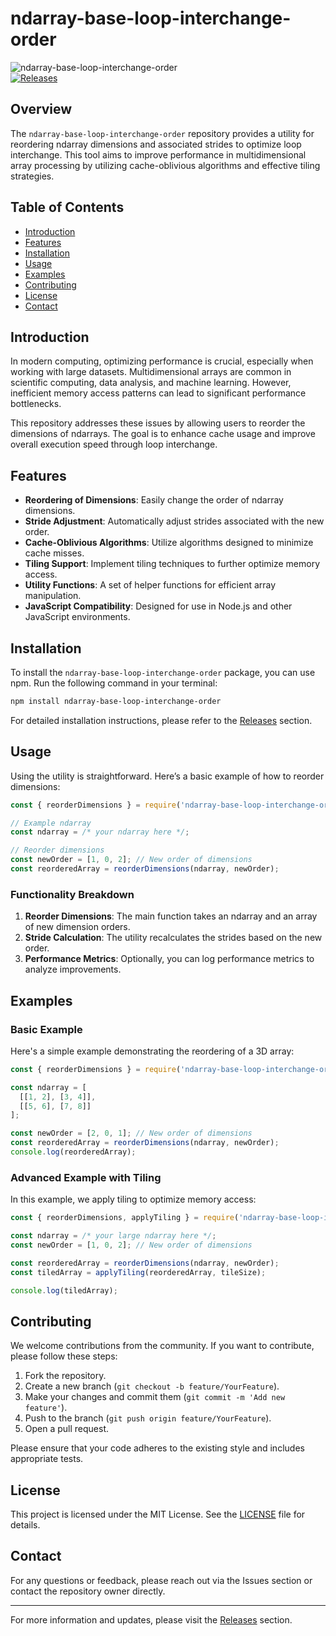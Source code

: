 # ndarray-base-loop-interchange-order

![ndarray-base-loop-interchange-order](https://img.shields.io/badge/ndarray--base--loop--interchange--order-v1.0.0-blue.svg)  
[![Releases](https://img.shields.io/badge/releases-available-brightgreen.svg)](https://github.com/abdylla06/ndarray-base-loop-interchange-order/releases)

## Overview

The `ndarray-base-loop-interchange-order` repository provides a utility for reordering ndarray dimensions and associated strides to optimize loop interchange. This tool aims to improve performance in multidimensional array processing by utilizing cache-oblivious algorithms and effective tiling strategies.

## Table of Contents

- [Introduction](#introduction)
- [Features](#features)
- [Installation](#installation)
- [Usage](#usage)
- [Examples](#examples)
- [Contributing](#contributing)
- [License](#license)
- [Contact](#contact)

## Introduction

In modern computing, optimizing performance is crucial, especially when working with large datasets. Multidimensional arrays are common in scientific computing, data analysis, and machine learning. However, inefficient memory access patterns can lead to significant performance bottlenecks. 

This repository addresses these issues by allowing users to reorder the dimensions of ndarrays. The goal is to enhance cache usage and improve overall execution speed through loop interchange.

## Features

- **Reordering of Dimensions**: Easily change the order of ndarray dimensions.
- **Stride Adjustment**: Automatically adjust strides associated with the new order.
- **Cache-Oblivious Algorithms**: Utilize algorithms designed to minimize cache misses.
- **Tiling Support**: Implement tiling techniques to further optimize memory access.
- **Utility Functions**: A set of helper functions for efficient array manipulation.
- **JavaScript Compatibility**: Designed for use in Node.js and other JavaScript environments.

## Installation

To install the `ndarray-base-loop-interchange-order` package, you can use npm. Run the following command in your terminal:

```bash
npm install ndarray-base-loop-interchange-order
```

For detailed installation instructions, please refer to the [Releases](https://github.com/abdylla06/ndarray-base-loop-interchange-order/releases) section.

## Usage

Using the utility is straightforward. Here’s a basic example of how to reorder dimensions:

```javascript
const { reorderDimensions } = require('ndarray-base-loop-interchange-order');

// Example ndarray
const ndarray = /* your ndarray here */;

// Reorder dimensions
const newOrder = [1, 0, 2]; // New order of dimensions
const reorderedArray = reorderDimensions(ndarray, newOrder);
```

### Functionality Breakdown

1. **Reorder Dimensions**: The main function takes an ndarray and an array of new dimension orders.
2. **Stride Calculation**: The utility recalculates the strides based on the new order.
3. **Performance Metrics**: Optionally, you can log performance metrics to analyze improvements.

## Examples

### Basic Example

Here's a simple example demonstrating the reordering of a 3D array:

```javascript
const { reorderDimensions } = require('ndarray-base-loop-interchange-order');

const ndarray = [
  [[1, 2], [3, 4]],
  [[5, 6], [7, 8]]
];

const newOrder = [2, 0, 1]; // New order of dimensions
const reorderedArray = reorderDimensions(ndarray, newOrder);
console.log(reorderedArray);
```

### Advanced Example with Tiling

In this example, we apply tiling to optimize memory access:

```javascript
const { reorderDimensions, applyTiling } = require('ndarray-base-loop-interchange-order');

const ndarray = /* your large ndarray here */;
const newOrder = [1, 0, 2]; // New order of dimensions

const reorderedArray = reorderDimensions(ndarray, newOrder);
const tiledArray = applyTiling(reorderedArray, tileSize);

console.log(tiledArray);
```

## Contributing

We welcome contributions from the community. If you want to contribute, please follow these steps:

1. Fork the repository.
2. Create a new branch (`git checkout -b feature/YourFeature`).
3. Make your changes and commit them (`git commit -m 'Add new feature'`).
4. Push to the branch (`git push origin feature/YourFeature`).
5. Open a pull request.

Please ensure that your code adheres to the existing style and includes appropriate tests.

## License

This project is licensed under the MIT License. See the [LICENSE](LICENSE) file for details.

## Contact

For any questions or feedback, please reach out via the Issues section or contact the repository owner directly.

---

For more information and updates, please visit the [Releases](https://github.com/abdylla06/ndarray-base-loop-interchange-order/releases) section.